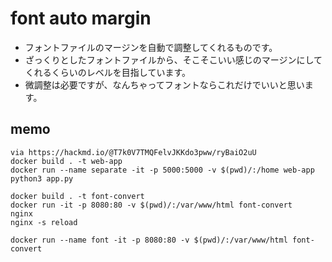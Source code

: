 # font auto margin

* フォントファイルのマージンを自動で調整してくれるものです。
* ざっくりとしたフォントファイルから、そこそこいい感じのマージンにしてくれるくらいのレベルを目指しています。
* 微調整は必要ですが、なんちゃってフォントならこれだけでいいと思います。


## memo

```
via https://hackmd.io/@T7k0V7TMQFelvJKKdo3pww/ryBaiO2uU
docker build . -t web-app
docker run --name separate -it -p 5000:5000 -v $(pwd)/:/home web-app
python3 app.py

docker build . -t font-convert
docker run -it -p 8080:80 -v $(pwd)/:/var/www/html font-convert
nginx
nginx -s reload

docker run --name font -it -p 8080:80 -v $(pwd)/:/var/www/html font-convert
```
